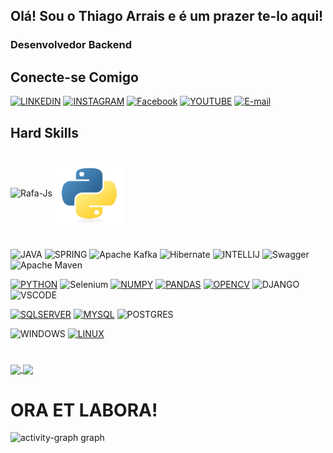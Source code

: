 ## Olá! Sou o Thiago Arrais e é um prazer te-lo aqui! 

### Desenvolvedor Backend 

## Conecte-se Comigo

[![LINKEDIN](https://img.shields.io/badge/LinkedIn-0077B5?style=for-the-badge&logo=linkedin&logoColor=white)](https://www.linkedin.com/in/tgoarrais/)
[![INSTAGRAM](https://img.shields.io/badge/Instagram-E4405F?style=for-the-badge&logo=instagram&logoColor=white)](https://www.instagram.com/tgoarrais/)
[![Facebook](https://img.shields.io/badge/Facebook-1877F2?style=for-the-badge&logo=facebook&logoColor=white)](https://web.facebook.com/arraistech)
[![YOUTUBE](https://img.shields.io/badge/YouTube-FF0000?style=for-the-badge&logo=youtube&logoColor=white)](https://www.youtube.com/@tgoarrais)
[![E-mail](https://img.shields.io/badge/-Email-000?style=for-the-badge&logo=microsoft-outlook&logoColor=007BFF)](mailto:t.arrais@outlook.com)

## Hard Skills
<div style="display: inline_block"><br>
  <img align="center" alt="Rafa-Js" height="100" width="110" src="https://cdn.jsdelivr.net/gh/devicons/devicon@latest/icons/java/java-original.svg" />
  <img align="center" alt="Rafa-Python" height="100" width="110" src="https://raw.githubusercontent.com/devicons/devicon/master/icons/python/python-original.svg">
	
  #

![JAVA](https://img.shields.io/badge/Java-ED8B00?style=for-the-badge&logo=openjdk&logoColor=white)
![SPRING](https://img.shields.io/badge/Spring-6DB33F?style=for-the-badge&logo=spring&logoColor=white)
![Apache Kafka](https://img.shields.io/badge/Apache%20Kafka-000?style=for-the-badge&logo=apachekafka)
![Hibernate](https://img.shields.io/badge/Hibernate-59666C?style=for-the-badge&logo=Hibernate&logoColor=white)
![INTELLIJ](https://img.shields.io/badge/IntelliJ_IDEA-000000.svg?style=for-the-badge&logo=intellij-idea&logoColor=white)
![Swagger](https://img.shields.io/badge/-Swagger-%23Clojure?style=for-the-badge&logo=swagger&logoColor=white)
![Apache Maven](https://img.shields.io/badge/Apache%20Maven-C71A36?style=for-the-badge&logo=Apache%20Maven&logoColor=white)


[![PYTHON](https://img.shields.io/badge/Python-3776AB?style=for-the-badge&logo=python&logoColor=white)](https://docs.python.org/3/)
![Selenium](https://img.shields.io/badge/-selenium-%43B02A?style=for-the-badge&logo=selenium&logoColor=white)
[![NUMPY](https://img.shields.io/badge/Numpy-777BB4?style=for-the-badge&logo=numpy&logoColor=white)](https://numpy.org/doc/)
[![PANDAS](https://img.shields.io/badge/Pandas-2C2D72?style=for-the-badge&logo=pandas&logoColor=white)](https://pandas.pydata.org/docs/)
[![OPENCV](https://img.shields.io/badge/OpenCV-27338e?style=for-the-badge&logo=OpenCV&logoColor=white)](https://opencv.org/)
![DJANGO](https://img.shields.io/badge/Django-092E20?style=for-the-badge&logo=django&logoColor=white)
![VSCODE](https://img.shields.io/badge/Visual_Studio_Code-0078D4?style=for-the-badge&logo=visual%20studio%20code&logoColor=white)

[![SQLSERVER](https://img.shields.io/badge/Microsoft%20SQL%20Server-CC2927?style=for-the-badge&logo=microsoft%20sql%20server&logoColor=white)](https://docs.microsoft.com/pt-br/sql/sql-server/?view=sql-server-ver15)
[![MYSQL](https://img.shields.io/badge/MySQL-00000F?style=for-the-badge&logo=mysql&logoColor=white)](https://dev.mysql.com/doc/)
![POSTGRES](https://img.shields.io/badge/PostgreSQL-316192?style=for-the-badge&logo=postgresql&logoColor=white)
	
![WINDOWS](https://img.shields.io/badge/Windows-0078D6?style=for-the-badge&logo=windows&logoColor=white)
[![LINUX](https://img.shields.io/badge/Linux-FCC624?style=for-the-badge&logo=linux&logoColor=black)](https://www.kernel.org/doc/html/latest/)

#

<a href="https://github.com/tgoarrais/github-readme-stats">
  <img height=200 align="center" src="https://github-readme-stats.vercel.app/api?username=tgoarrais&show_icons=true&theme=dracula" />
</a>
<a href="https://github.com/tgoarrais/convoychat">
  <img height=200 align="center" src="https://github-readme-stats.vercel.app/api/top-langs?username=tgoarrais&layout=compact&langs_count=8&card_width=320&theme=dracula" />
</a>

#

# ORA ET LABORA!

<div align="left">
  <img src="https://github-readme-activity-graph.vercel.app/graph?username=tgoarrais&radius=16&theme=react&area=true&order=5" height="300" alt="activity-graph graph"  />
</div>

###
